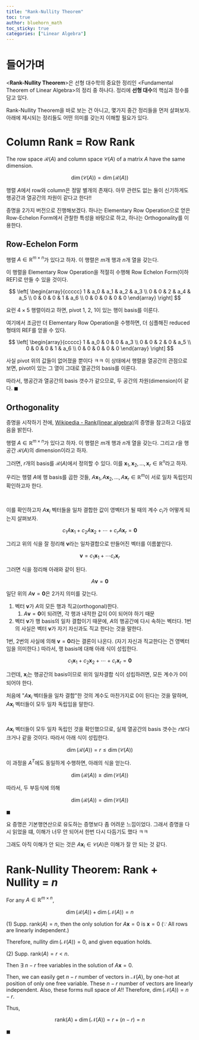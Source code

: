 ```yaml
---
title: "Rank-Nullity Theorem"
toc: true
author: bluehorn_math
toc_sticky: true
categories: ["Linear Algebra"]
---
```


# 들어가며

\<**Rank-Nullity Theorem**\>은 선형 대수학의 중요한 정리인 \<Fundamental Theorem of Linear Algebra\>의 정리 중 하나다. 정리에 **선형 대수**의 핵심과 정수를 담고 있다.

Rank-Nullity Theorem을 바로 보는 건 아니고, 몇가지 중간 정리들을 먼저 살펴보자. 아래에 제시되는 정리들도 어떤 의미를 갖는지 이해할 필요가 있다.

# Column Rank = Row Rank

<div class="theorem" markdown="1">

The row space $\mathcal{R}(A)$ and column space $\mathcal{C}(A)$ of a matrix $A$ have the same dimension.

$$
\dim (\mathcal{C}(A)) = \dim (\mathcal{R}(A))
$$

</div>

행렬 $A$에서 row와 column은 정말 별개의 존재다. 아무 관련도 없는 둘이 신기하게도 행공간과 열공간의 차원이 같다고 한다!!

증명을 2가지 버전으로 진행해보겠다. 하나는 Elementary Row Operation으로 얻은 Row-Echelon Form에서 관찰한 특성을 바탕으로 하고, 하나는 Orthogonality를 이용한다.

## Row-Echelon Form

<div class="proof" markdown="1">

행렬 $A \in \mathbb{R}^{m\times n}$가 있다고 하자. 이 행렬은 $m$개 행과 $n$개 열을 갖는다.

이 행렬을 Elementary Row Operation을 적절히 수행해 Row Echelon Form(이하 REF)로 만들 수 있을 것이다.

$$
\left[ \begin{array}{ccccc}
1 & a_0 & a_1 & a_2 & a_3 \\
0 & 0 & 2 & a_4 & a_5 \\
0 & 0 & 0 & 1 & a_6 \\
0 & 0 & 0 & 0 & 0
\end{array} \right]
$$

요런 $4 \times 5$ 행렬이라고 하면, pivot 1, 2, 1이 있는 행이 basis를 이룬다.

여기에서 조금만 더 Elementary Row Operation을 수행하면, 더 심플해진 reduced 형태의 REF를 얻을 수 있다.

$$
\left[ \begin{array}{ccccc}
1 & a_0 & 0 & 0 & a_3 \\
0 & 0 & 2 & 0 & a_5 \\
0 & 0 & 0 & 1 & a_6 \\
0 & 0 & 0 & 0 & 0
\end{array} \right]
$$

사실 pivot 위의 값들이 없어졌을 뿐이다 ㅋㅋ 이 상태에서 행렬을 열공간의 관점으로 보면, pivot이 있는 그 열이 그대로 열공간의 basis를 이룬다.

따라서, 행공간과 열공간의 basis 갯수가 같으므로, 두 공간의 차원(dimension)이 같다. $\blacksquare$

</div>


## Orthogonality

증명을 시작하기 전에, [Wikipedia - Rank(linear algebra)](https://en.wikipedia.org/wiki/Rank_%28linear_algebra%29#Proof_using_orthogonality)의 증명을 참고하고 다듬었음을 밝힌다.

<div class="proof" markdown="1">

행렬 $A \in \mathbb{R}^{m\times n}$가 있다고 하자. 이 행렬은 $m$개 행과 $n$개 열을 갖는다. 그리고 $r$을 행공간 $\mathcal{R}(A)$의 dimension이라고 하자.

그러면, $r$개의 basis를 $\mathcal{R}(A)$에서 정의할 수 있다. 이를 $\mathbf{x}_1, \mathbf{x}_2, \dots, \mathbf{x}_r \in \mathbb{R}^{n}$라고 하자.

우리는 행렬 $A$에 행 basis를 곱한 것들, $A \mathbf{x}_1, A \mathbf{x}_2, \dots, A \mathbf{x}_r \in \mathbb{R}^{m}$이 서로 일차 독립인지 확인하고자 한다.

<br/>

이를 확인하고자 $A \mathbf{x}_i$ 벡터들을 일차 결합한 값이 영벡터가 될 때의 계수 $c_i$가 어떻게 되는지 살펴보자.

$$
c_1 A \mathbf{x}_1 + c_2 A \mathbf{x}_2 + \cdots + c_r A \mathbf{x}_r = \mathbf{0}
$$

그리고 위의 식을 잘 정리해 $\mathbf{v}$라는 일차결합으로 만들어진 벡터를 이름붙인다.

$$
\mathbf{v} = c_1 \mathbf{x}_1 + \cdots c_r \mathbf{x}_r
$$

그러면 식을 정리해 아래와 같이 된다.

$$
A \mathbf{v} = \mathbf{0}
$$

일단 위의 $A \mathbf{v} = \mathbf{0}$은 2가지 의미를 갖는다.

1. 벡터 $\mathbf{v}$가 $A$의 모든 행과 직교(orthogonal)한다.
   1. $A \mathbf{v} = \mathbf{0}$이 되려면, 각 행과 내적한 값이 0이 되어야 하기 때문
2. 벡터 $\mathbf{v}$가 행 basis의 일차 결합이기 때문에, $A$의 행공간에 다시 속하는 벡터다. 1번의 사실은 벡터 $\mathbf{v}$가 자기 자신과도 직교 한다는 것을 말한다.

1번, 2번의 사실에 의해 $\mathbf{v} = \mathbf{0}$라는 결론이 나온다. (자기 자신과 직교한다는 건 영벡터임을 의미한다.) 따라서, 행 basis에 대해 아래 식이 성립한다.

$$
c_1 \mathbf{x}_1 + c_2 \mathbf{x}_2 + \cdots + c_r \mathbf{x}_r = \mathbf{0}
$$

그런데, $\mathbf{x}_i$는 행공간의 basis이므로 위의 일차결합 식이 성립하려면, 모든 계수가 $0$이 되어야 한다.

처음에 "$A \mathbf{x}_i$ 벡터들을 일차 결합"한 것의 계수도 마찬가지로 $0$이 된다는 것을 말하며, $A \mathbf{x}_i$ 벡터들이 모두 일차 독립임을 말한다.

<br/>

$A \mathbf{x}_i$ 벡터들이 모두 일차 독립인 것을 확인했으므로, 실제 열공간의 basis 갯수는 $r$보다 크거나 같을 것이다. 따라서 아래 식이 성립한다.

$$
\dim (\mathcal{R}(A)) = r \le \dim (\mathcal{C}(A))
$$

이 과정을 $A^{T}$에도 동일하게 수행하면, 아래의 식을 얻는다.

$$
\dim (\mathcal{R}(A)) \ge \dim (\mathcal{C}(A))
$$

따라서, 두 부등식에 의해

$$
\dim (\mathcal{R}(A)) = \dim (\mathcal{C}(A))
$$

$\blacksquare$

</div>

요 증명은 기본행연산으로 유도하는 증명보다 좀 어려운 느낌이었다. 그래서 증명을 다시 읽었을 떄, 이해가 너무 안 되어서 한번 다시 다듬기도 했다 ㅋㅋ

그래도 아직 이해가 안 되는 것은 $A \mathbf{x}_i \in \mathcal{C}(A)$은 이해가 잘 안 되는 것 같다.


# Rank-Nullity Theorem: Rank + Nullity = $n$

<div class="theorem" markdown="1">

For any $A \in \mathbb{R}^{m \times n}$,

$$
\dim (\mathcal{R}(A)) + \dim (\mathcal{N}(A)) = n
$$

</div>

<div class="proof" markdown="1">

(1) Supp. $\text{rank}(A) = n$, then the only solution for $A \mathbf{x} = 0$ is $\mathbf{x} = 0$ ($\because$ All rows are linearly independent.)

Therefore, nullity $\dim (\mathcal{N}(A)) = 0$, and given equation holds.

(2) Supp. $\text{rank}(A) = r < n$.

Then $\exists$ $n-r$ free variables in the solution of $A \mathbf{x} = 0$.

Then, we can easily get $n-r$ number of vectors in $\mathcal{N}(A)$, by one-hot at position of only one free variable. These $n-r$ number of vectors are linearly independent. Also, these forms null space of $A$!! Therefore, $\dim (\mathcal{N}(A)) = n-r$.

Thus,

$$
\text{rank}(A) + \dim (\mathcal{N}(A)) = r + (n-r) = n
$$

$\blacksquare$

</div>

